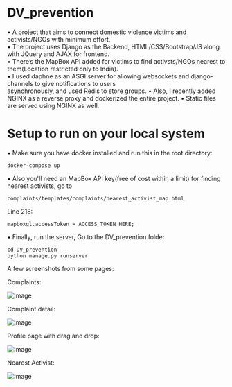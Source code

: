 # DV_prevention

• A project that aims to connect domestic violence victims and activists/NGOs with minimum effort.<br>
• The project uses Django as the Backend, HTML/CSS/Bootstrap/JS along with JQuery and AJAX for frontend.<br>
• There’s the MapBox API added for victims to find activsts/NGOs nearest to them(Location restricted only to India).<br>
• I used daphne as an ASGI server for allowing websockets and django-channels to give notifications to users<br>
asynchronously, and used Redis to store groups.
• Also, I recently added NGINX as a reverse proxy and dockerized the entire project.
• Static files are served using NGINX as well.

# Setup to run on your local system

• Make sure you have docker installed and run this in the root directory:
```
docker-compose up
```
• Also you'll need an MapBox API key(free of cost within a limit) for finding nearest activists, go to
```
complaints/templates/complaints/nearest_activist_map.html
```
Line 218:
```
mapboxgl.accessToken = ACCESS_TOKEN_HERE;
```

• Finally, run the server, Go to the DV_prevention folder
```
cd DV_prevention
python manage.py runserver
```
A few screenshots from some pages:

Complaints:

![image](https://user-images.githubusercontent.com/72970106/218266271-ede2e738-a127-4dc5-9be7-39c83aaddd5c.png)

Complaint detail:

![image](https://user-images.githubusercontent.com/72970106/218266254-9a4ae287-d12c-4ce7-998f-4b2016efa745.png)

Profile page with drag and drop: 

![image](https://user-images.githubusercontent.com/72970106/218266294-d80b0eeb-7c7a-48e7-b238-18fc2deac263.png)

Nearest Activist:

![image](https://user-images.githubusercontent.com/72970106/218266220-1c1d3e37-96b3-47bc-8cb3-d7d88f2eeb7b.png)

